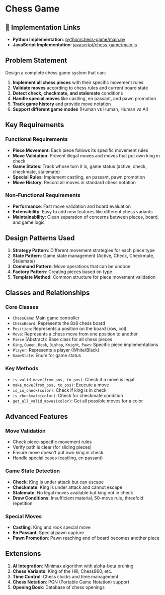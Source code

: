 # Chess Game

## 🔗 Implementation Links
- **Python Implementation**: [python/chess-game/main.py](python/chess-game/main.py)
- **JavaScript Implementation**: [javascript/chess-game/main.js](javascript/chess-game/main.js)

## Problem Statement

Design a complete chess game system that can:

1. **Implement all chess pieces** with their specific movement rules
2. **Validate moves** according to chess rules and current board state
3. **Detect check, checkmate, and stalemate** conditions
4. **Handle special moves** like castling, en passant, and pawn promotion
5. **Track game history** and provide move notation
6. **Support different game modes** (Human vs Human, Human vs AI)

## Key Requirements

### Functional Requirements
- **Piece Movement**: Each piece follows its specific movement rules
- **Move Validation**: Prevent illegal moves and moves that put own king in check
- **Game States**: Track whose turn it is, game status (active, check, checkmate, stalemate)
- **Special Rules**: Implement castling, en passant, pawn promotion
- **Move History**: Record all moves in standard chess notation

### Non-Functional Requirements
- **Performance**: Fast move validation and board evaluation
- **Extensibility**: Easy to add new features like different chess variants
- **Maintainability**: Clean separation of concerns between pieces, board, and game logic

## Design Patterns Used

1. **Strategy Pattern**: Different movement strategies for each piece type
2. **State Pattern**: Game state management (Active, Check, Checkmate, Stalemate)
3. **Command Pattern**: Move operations that can be undone
4. **Factory Pattern**: Creating pieces based on type
5. **Template Method**: Common structure for piece movement validation

## Classes and Relationships

### Core Classes
- `ChessGame`: Main game controller
- `ChessBoard`: Represents the 8x8 chess board
- `Position`: Represents a position on the board (row, col)
- `Move`: Represents a chess move from one position to another
- `Piece` (Abstract): Base class for all chess pieces
- `King`, `Queen`, `Rook`, `Bishop`, `Knight`, `Pawn`: Specific piece implementations
- `Player`: Represents a player (White/Black)
- `GameState`: Enum for game status

### Key Methods
- `is_valid_move(from_pos, to_pos)`: Check if a move is legal
- `make_move(from_pos, to_pos)`: Execute a move
- `is_in_check(color)`: Check if king is in check
- `is_checkmate(color)`: Check for checkmate condition
- `get_all_valid_moves(color)`: Get all possible moves for a color

## Advanced Features

### Move Validation
- Check piece-specific movement rules
- Verify path is clear (for sliding pieces)
- Ensure move doesn't put own king in check
- Handle special cases (castling, en passant)

### Game State Detection
- **Check**: King is under attack but can escape
- **Checkmate**: King is under attack and cannot escape
- **Stalemate**: No legal moves available but king not in check
- **Draw Conditions**: Insufficient material, 50-move rule, threefold repetition

### Special Moves
- **Castling**: King and rook special move
- **En Passant**: Special pawn capture
- **Pawn Promotion**: Pawn reaching end of board becomes another piece

## Extensions

1. **AI Integration**: Minimax algorithm with alpha-beta pruning
2. **Chess Variants**: King of the Hill, Chess960, etc.
3. **Time Control**: Chess clocks and time management
4. **Chess Notation**: PGN (Portable Game Notation) support
5. **Opening Book**: Database of chess openings